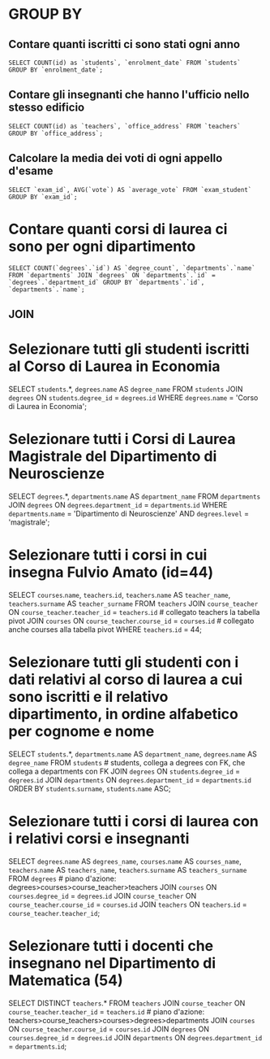 # GROUP BY 

## Contare quanti iscritti ci sono stati ogni anno
```SELECT COUNT(id) as `students`, `enrolment_date`
FROM `students` 
GROUP BY `enrolment_date`; ```

## Contare gli insegnanti che hanno l'ufficio nello stesso edificio

``` SELECT COUNT(id) as `teachers`, `office_address`
FROM `teachers` 
GROUP BY `office_address`; ```

## Calcolare la media dei voti di ogni appello d'esame

```SELECT `exam_id`, AVG(`vote`) AS `average_vote`
FROM `exam_student`
GROUP BY `exam_id`; ```

# Contare quanti corsi di laurea ci sono per ogni dipartimento

```SELECT COUNT(`degrees`.`id`) AS `degree_count`,
`departments`.`name`
FROM `departments`
JOIN `degrees`
ON `departments`.`id` = `degrees`.`department_id`
GROUP BY `departments`.`id`, `departments`.`name`;```


## JOIN

# Selezionare tutti gli studenti iscritti al Corso di Laurea in Economia

SELECT `students`.*,
`degrees`.`name` AS `degree_name`
FROM `students`
JOIN `degrees`
ON `students`.`degree_id` = `degrees`.`id`
WHERE `degrees`.`name` = 'Corso di Laurea in Economia';

# Selezionare tutti i Corsi di Laurea Magistrale del Dipartimento di Neuroscienze

SELECT `degrees`.*,
`departments`.`name` AS `department_name`
FROM `departments`
JOIN `degrees`
ON `degrees`.`department_id` = `departments`.`id`
WHERE `departments`.`name` = 'Dipartimento di Neuroscienze'
AND `degrees`.`level` = 'magistrale';

# Selezionare tutti i corsi in cui insegna Fulvio Amato (id=44)

SELECT `courses`.`name`,
`teachers`.`id`,
`teachers`.`name` AS `teacher_name`,
`teachers`.`surname` AS `teacher_surname`
FROM `teachers`
JOIN `course_teacher` ON `course_teacher`.`teacher_id` = `teachers`.`id` # collegato teachers la tabella pivot
JOIN `courses` ON `course_teacher`.`course_id` = `courses`.`id` # collegato anche courses alla tabella pivot
WHERE `teachers`.`id` = 44;

# Selezionare tutti gli studenti con i dati relativi al corso di laurea a cui sono iscritti e il relativo dipartimento, in ordine alfabetico per cognome e nome

SELECT `students`.*,
`departments`.`name` AS `department_name`,
`degrees`.`name` AS `degree_name`
FROM `students` # students, collega a degrees con FK, che collega a departments con FK
JOIN `degrees` ON `students`.`degree_id` = `degrees`.`id`
JOIN `departments` ON `degrees`.`department_id` = `departments`.`id`
ORDER BY `students`.`surname`, `students`.`name` ASC;

# Selezionare tutti i corsi di laurea con i relativi corsi e insegnanti

SELECT `degrees`.`name` AS `degrees_name`,
`courses`.`name` AS `courses_name`,
`teachers`.`name` AS `teachers_name`,
`teachers`.`surname` AS `teachers_surname`
FROM `degrees` # piano d'azione: degrees>courses>course_teacher>teachers
JOIN `courses` ON `courses`.`degree_id` = `degrees`.`id`
JOIN `course_teacher` ON `course_teacher`.`course_id` = `courses`.`id`
JOIN `teachers` ON `teachers`.`id` = `course_teacher`.`teacher_id`;

# Selezionare tutti i docenti che insegnano nel Dipartimento di Matematica (54)

SELECT DISTINCT `teachers`.*
FROM `teachers`
JOIN `course_teacher` ON `course_teacher`.`teacher_id` = `teachers`.`id` # piano d'azione: teachers>course_teachers>courses>degrees>departments
JOIN `courses` ON `course_teacher`.`course_id` = `courses`.`id`
JOIN `degrees` ON `courses`.`degree_id` = `degrees`.`id`
JOIN `departments` ON `degrees`.`department_id` = `departments`.`id`;
